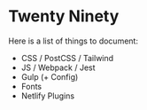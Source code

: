 # Twenty Ninety

Here is a list of things to document:

- CSS / PostCSS / Tailwind
- JS / Webpack / Jest
- Gulp (+ Config)
- Fonts
- Netlify Plugins
